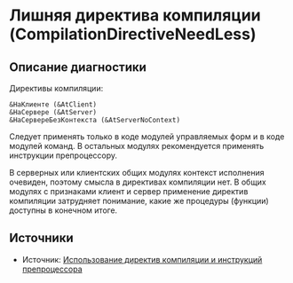 # Лишняя директива компиляции (CompilationDirectiveNeedLess)

<!-- Блоки выше заполняются автоматически, не трогать -->
## Описание диагностики

Директивы компиляции:

```bsl
&НаКлиенте (&AtClient)
&НаСервере (&AtServer)
&НаСервереБезКонтекста (&AtServerNoContext)
```

Следует применять только в коде модулей управляемых форм и в коде модулей команд. В остальных модулях рекомендуется 
применять инструкции препроцессору.

В серверных или клиентских общих модулях контекст исполнения очевиден, поэтому смысла в директивах компиляции нет. 
В общих модулях с признаками клиент и сервер применение директив компиляции затрудняет понимание, какие же 
процедуры (функции) доступны в конечном итоге.

## Источники
* Источник: [Использование директив компиляции и инструкций препроцессора](https://its.1c.ru/db/v8std#content:439:hdoc)
